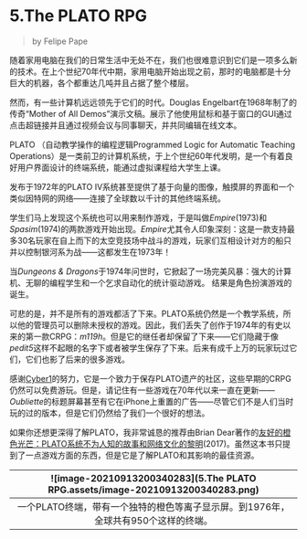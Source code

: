 # 5.The PLATO RPG

> by Felipe Pape

随着家用电脑在我们的日常生活中无处不在，我们也很难意识到它们是一项多么新的技术。在上个世纪70年代中期，家用电脑开始出现之前，那时的电脑都是十分巨大的机器，各个都重达几吨并且占据了整个楼层。

然而，有一些计算机远远领先于它们的时代。Douglas Engelbart在1968年制了的传奇“Mother of All Demos”演示文稿。展示了他使用鼠标和基于窗口的GUI通过点击超链接并且通过视频会议与同事聊天，并共同编辑在线文本。

PLATO （自动教学操作的编程逻辑Programmed Logic for Automatic Teaching Operations）是一类前卫的计算机系统，于上个世纪60年代发明，是一个有着良好用户界面设计的终端系统，能通过虚拟课程给大学生上课。

发布于1972年的PLATO IV系统甚至提供了基于向量的图像，触摸屏的界面和一个类似因特网的网络——连接了全球数以千计的其他终端系统。

学生们马上发现这个系统也可以用来制作游戏，于是叫做*Empire*(1973)和*Spasim*(1974)的两款游戏开始出现。*Empire*尤其令人印象深刻：这是一款支持最多30名玩家在自上而下的太空竞技场中战斗的游戏，玩家们互相设计对方的船只并以控制银河系为战——这都发生在1973年！

当*Dungeons & Dragons*于1974年问世时，它掀起了一场完美风暴：强大的计算机、无聊的编程学生和一个乞求自动化的统计驱动游戏。 结果是角色扮演游戏的诞生。

可悲的是，并不是所有的游戏都活了下来。PLATO系统仍然是一个教学系统，所以他的管理员可以删除未授权的游戏。因此，我们丢失了创作于1974年的有史以来的第一款CRPG：*m119h*。但是它的继任者却保留了下来——它们隐藏于像*pedit5*这样不起眼的名字下或者被学生保存了下来。后来有成千上万的玩家玩过它们，它们也影了后来的很多游戏。

感谢[Cyber1](https://www.cyber1.org/index.asp)的努力，它是一个致力于保存PLATO遗产的社区，这些早期的CRPG仍然可以免费游玩。但是，请记住有一些游戏在70年代以来一直在更新——*Oubliette*的标题屏幕甚至有它在iPhone上重置的广告——尽管它们不是人们当时玩的过的版本，但是它们仍然给了我们一个很好的想法。

如果你还想更深得了解PLATO，我非常诚恳的推荐由Brian Dear著作的[友好的橙色光芒：PLATO系统不为人知的故事和网络文化的黎明](http://friendlyorangeglow.com/)(2017)。虽然这本书只提到了一点游戏方面的东西，但是它是了解PLATO和其影响的最佳资源。

| ![image-20210913200340283](5.The PLATO RPG.assets/image-20210913200340283.png) |
| :----------------------------------------------------------: |
| 一个PLATO终端，带有一个独特的橙色等离子显示屏。到1976年，全球共有950个这样的终端。 |



